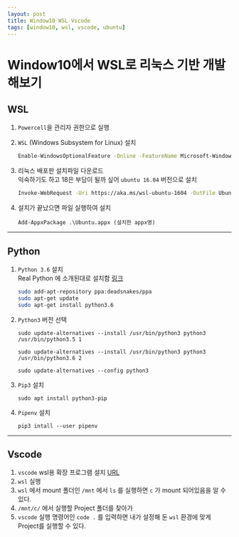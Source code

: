 ```yaml
---
layout: post
title: Window10 WSL Vscode
tags: [window10, wsl, vscode, ubuntu]
---
```


# Window10에서 WSL로 리눅스 기반 개발해보기

## WSL

1. `Powercell`을 관리자 권한으로 실행
2. `WSL` (Windows Subsystem for Linux) 설치
   ```bash
   Enable-WindowsOptionalFeature -Online -FeatureName Microsoft-Windows-Subsystem-Linux
   ```
3. 리눅스 배포판 설치파일 다운로드  
   익숙하기도 하고 18은 부담이 될까 싶어 `ubuntu 16.04` 버전으로 설치

   ```bash
   Invoke-WebRequest -Uri https://aka.ms/wsl-ubuntu-1604 -OutFile Ubuntu.appx -UseBasicParsing
   ```

4. 설치가 끝났으면 파일 실행하여 설치
   ```
   Add-AppxPackage .\Ubuntu.appx (설치한 appx명)
   ```

---

## Python

1. `Python 3.6` 설치  
   Real Python 에 소개된대로 설치함 [링크](https://realpython.com/installing-python/#ubuntu)

   ```bash
   sudo add-apt-repository ppa:deadsnakes/ppa
   sudo apt-get update
   sudo apt-get install python3.6
   ```

2. `Python3` 버전 선택

   ```
   sudo update-alternatives --install /usr/bin/python3 python3 /usr/bin/python3.5 1

   sudo update-alternatives --install /usr/bin/python3 python3 /usr/bin/python3.6 2

   sudo update-alternatives --config python3
   ```

3. `Pip3` 설치
   ```
   sudo apt install python3-pip
   ```
4. `Pipenv` 설치
   ```
   pip3 intall --user pipenv
   ```

---

## Vscode

1. `vscode` wsl용 확장 프로그램 설치 [URL](https://marketplace.visualstudio.com/items?itemName=ms-vscode-remote.remote-wsl)
2. `wsl` 실행
3. `wsl` 에서 mount 폴더인 `/mnt` 에서 `ls` 를 실행하면 `c` 가 mount 되어있음을 알 수 있다.
4. `/mnt/c/` 에서 실행할 Project 폴더를 찾아가
5. `vscode` 실행 명령어인 `code .` 를 입력하면 내가 설정해 둔 `wsl` 환경에 맞게 Project를 실행할 수 있다.
